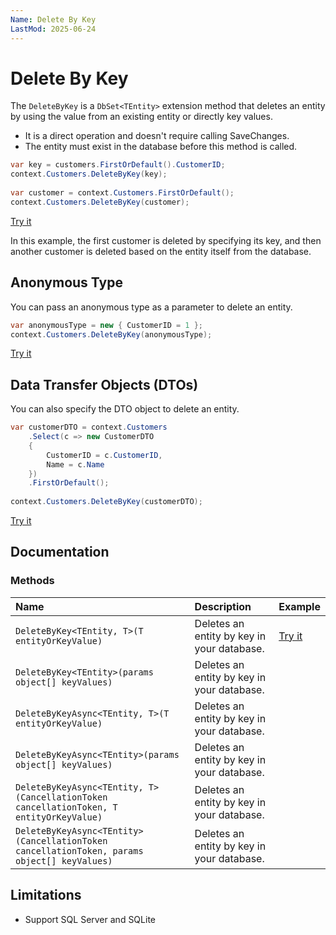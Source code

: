 ```yaml
---
Name: Delete By Key
LastMod: 2025-06-24
---
```


# Delete By Key

The `DeleteByKey` is a `DbSet<TEntity>` extension method that deletes an entity by using the value from an existing entity or directly key values. 

 - It is a direct operation and doesn't require calling SaveChanges.
 - The entity must exist in the database before this method is called.
 
```csharp
var key = customers.FirstOrDefault().CustomerID;
context.Customers.DeleteByKey(key);
            
var customer = context.Customers.FirstOrDefault();
context.Customers.DeleteByKey(customer);
```
 
[Try it](https://dotnetfiddle.net/AtVQZj)
 
In this example, the first customer is deleted by specifying its key, and then another customer is deleted based on the entity itself from the database. 

## Anonymous Type

You can pass an anonymous type as a parameter to delete an entity. 

```csharp
var anonymousType = new { CustomerID = 1 };
context.Customers.DeleteByKey(anonymousType);
```

[Try it](https://dotnetfiddle.net/TgX8M0)

## Data Transfer Objects (DTOs)

You can also specify the DTO object to delete an entity.

```csharp
var customerDTO = context.Customers
    .Select(c => new CustomerDTO
    {
        CustomerID = c.CustomerID,
        Name = c.Name
    })
    .FirstOrDefault();
			
context.Customers.DeleteByKey(customerDTO);
```

[Try it](https://dotnetfiddle.net/EOgw9V)

## Documentation

### Methods

| Name | Description | Example |
| :--- | :---------- | :------ |
| `DeleteByKey<TEntity, T>(T entityOrKeyValue)` | Deletes an entity by key in your database. | [Try it](https://dotnetfiddle.net/AtVQZj) |
| `DeleteByKey<TEntity>(params object[] keyValues)` | Deletes an entity by key in your database.  | |
| `DeleteByKeyAsync<TEntity, T>(T entityOrKeyValue)` | Deletes an entity by key in your database. | |
| `DeleteByKeyAsync<TEntity>(params object[] keyValues)` | Deletes an entity by key in your database. | |
| `DeleteByKeyAsync<TEntity, T>(CancellationToken cancellationToken, T entityOrKeyValue)` | Deletes an entity by key in your database. | |
| `DeleteByKeyAsync<TEntity>(CancellationToken cancellationToken, params object[] keyValues)` | Deletes an entity by key in your database. | |

## Limitations

- Support SQL Server and SQLite



